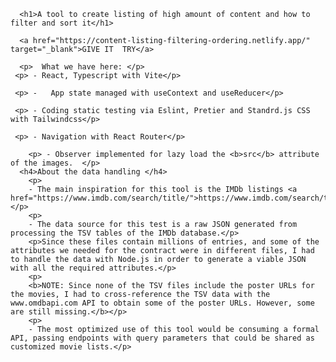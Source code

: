       <h1>A tool to create listing of high amount of content and how to filter and sort it</h1>

      <a href="https://content-listing-filtering-ordering.netlify.app/" target="_blank">GIVE IT  TRY</a>

      <p>  What we have here: </p>
     <p> - React, Typescript with Vite</p>
    
     <p> -   App state managed with useContext and useReducer</p>
    
     <p> - Coding static testing via Eslint, Pretier and Standrd.js CSS with Tailwindcss</p>

     <p> - Navigation with React Router</p>

        <p> - Observer implemented for lazy load the <b>src</b> attribute of the images.  </p> 
      <h4>About the data handling </h4>
        <p>
        - The main inspiration for this tool is the IMDb listings <a href="https://www.imdb.com/search/title/">https://www.imdb.com/search/title/</a> </p>
        <p>
        - The data source for this test is a raw JSON generated from processing the TSV tables of the IMDb database.</p>
        <p>Since these files contain millions of entries, and some of the attributes we needed for the contract were in different files, I had to handle the data with Node.js in order to generate a viable JSON with all the required attributes.</p>
        <p>
        <b>NOTE: Since none of the TSV files include the poster URLs for the movies, I had to cross-reference the TSV data with the www.omdbapi.com API to obtain some of the poster URLs. However, some are still missing.</b></p>
        <p>
        - The most optimized use of this tool would be consuming a formal API, passing endpoints with query parameters that could be shared as customized movie lists.</p>
